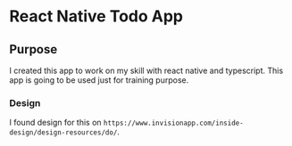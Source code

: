 # React Native Todo App

## Purpose

I created this app to work on my skill with react native and typescript.
This app is going to be used just for training purpose.

### Design

I found design for this on `https://www.invisionapp.com/inside-design/design-resources/do/`.
